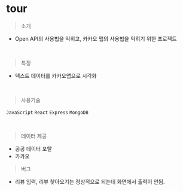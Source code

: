# tour

> 소개

- Open API의 사용법을 익히고, 카카오 맵의 사용법을 익히기 위한 프로젝트

<br>

> 특징

- 텍스트 데이터를 카카오맵으로 시각화

<br>

> 사용기술

`JavaScript` `React` `Express` `MongoDB`

<br>

> 데이터 제공

- 공공 데이터 포탈 
- 카카오

> 버그
 - 리뷰 입력, 리뷰 찾아오기는 정상적으로 되는데 화면에서 출력이 안됨. 

